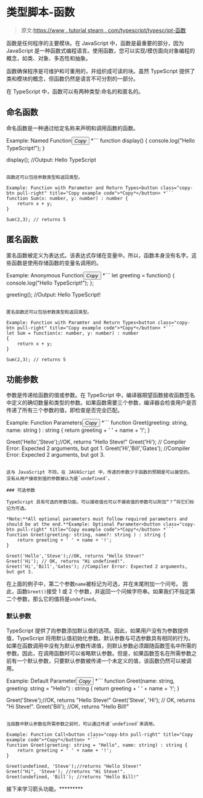 # 类型脚本-函数

> 原文:[https://www . tutorial stearn . com/typescript/typescript-函数](https://www.tutorialsteacher.com/typescript/typescript-function)

函数是任何程序的主要模块。在 JavaScript 中，函数是最重要的部分，因为 JavaScript 是一种函数式编程语言。使用函数，您可以实现/模仿面向对象编程的概念，如类、对象、多态性和抽象。

函数确保程序是可维护和可重用的，并组织成可读的块。虽然 TypeScript 提供了类和模块的概念，但函数仍然是语言不可分割的一部分。

在 TypeScript 中，函数可以有两种类型:命名的和匿名的。

## 命名函数

命名函数是一种通过给定名称来声明和调用函数的函数。

Example: Named Function<button class="copy-btn pull-right" title="Copy example code">*Copy*</button> *```
function display() {
    console.log("Hello TypeScript!");
}

display(); //Output: Hello TypeScript 
```

函数还可以包括参数类型和返回类型。

Example: Function with Parameter and Return Types<button class="copy-btn pull-right" title="Copy example code">*Copy*</button> *```
function Sum(x: number, y: number) : number {
    return x + y;
}

Sum(2,3); // returns 5 
```

## 匿名函数

匿名函数被定义为表达式。该表达式存储在变量中。所以，函数本身没有名字。这些函数是使用存储函数的变量名调用的。

Example: Anonymous Function<button class="copy-btn pull-right" title="Copy example code">*Copy*</button> *```
let greeting = function() {
    console.log("Hello TypeScript!");
};

greeting(); //Output: Hello TypeScript! 
```

匿名函数还可以包括参数类型和返回类型。

Example: Function with Paramter and Return Types<button class="copy-btn pull-right" title="Copy example code">*Copy*</button> *```
let Sum = function(x: number, y: number) : number
{
    return x + y;
}

Sum(2,3); // returns 5 
```

## 功能参数

参数是传递给函数的值或参数。在 TypeScript 中，编译器期望函数接收函数签名中定义的确切数量和类型的参数。如果函数需要三个参数，编译器会检查用户是否传递了所有三个参数的值，即检查是否完全匹配。

Example: Function Parameters<button class="copy-btn pull-right" title="Copy example code">*Copy*</button> *```
function Greet(greeting: string, name: string ) : string {
    return greeting + ' ' + name + '!';
}

Greet('Hello','Steve');//OK, returns "Hello Steve!"
Greet('Hi'); // Compiler Error: Expected 2 arguments, but got 1.
Greet('Hi','Bill','Gates'); //Compiler Error: Expected 2 arguments, but got 3. 
```

这与 JavaScript 不同，在 JAVAScript 中，传递的参数少于函数的预期是可以接受的。没有从用户接收到值的参数被认为是`undefined`。

### 可选参数

TypeScript 具有可选的参数功能。可以接收值也可以不接收值的参数可以附加“？”将它们标记为可选。

*Note:**All optional parameters must follow required parameters and should be at the end.**Example: Optional Parameter<button class="copy-btn pull-right" title="Copy example code">*Copy*</button> *```
function Greet(greeting: string, name?: string ) : string {
    return greeting + ' ' + name + '!';
}

Greet('Hello','Steve');//OK, returns "Hello Steve!"
Greet('Hi'); // OK, returns "Hi undefined!".
Greet('Hi','Bill','Gates'); //Compiler Error: Expected 2 arguments, but got 3. 
```

在上面的例子中，第二个参数`name`被标记为可选，并在末尾附加一个问号。 因此，函数`Greet()`接受 1 或 2 个参数，并返回一个问候字符串。如果我们不指定第二个参数，那么它的值将是`undefined`。

### 默认参数

TypeScript 提供了向参数添加默认值的选项。因此，如果用户没有为参数提供值，TypeScript 将用默认值初始化参数。默认参数与可选参数具有相同的行为。如果在函数调用中没有为默认参数传递值，则默认参数必须跟随函数签名中所需的参数。因此，在调用函数时可以省略默认参数。但是，如果函数签名在所需参数之前有一个默认参数，只要默认参数被传递一个未定义的值，该函数仍然可以被调用。

Example: Default Parameter<button class="copy-btn pull-right" title="Copy example code">*Copy*</button> *```
function Greet(name: string, greeting: string = "Hello") : string {
    return greeting + ' ' + name + '!';
}

Greet('Steve');//OK, returns "Hello Steve!"
Greet('Steve', 'Hi'); // OK, returns "Hi Steve!".
Greet('Bill'); //OK, returns "Hello Bill!" 
```

当函数中默认参数在所需参数之前时，可以通过传递`undefined`来调用。

Example: Function Call<button class="copy-btn pull-right" title="Copy example code">*Copy*</button> *```
function Greet(greeting: string = "Hello", name: string) : string {
    return greeting + ' ' + name + '!';
}

Greet(undefined, 'Steve');//returns "Hello Steve!"
Greet("Hi", 'Steve'); //returns "Hi Steve!".
Greet(undefined, 'Bill'); //returns "Hello Bill!" 
```

接下来学习箭头功能。*********